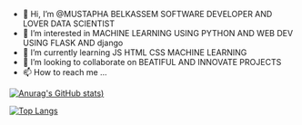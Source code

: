 - 👋 Hi, I’m @MUSTAPHA BELKASSEM SOFTWARE DEVELOPER AND LOVER DATA SCIENTIST 
- 👀 I’m interested in MACHINE LEARNING USING PYTHON AND WEB DEV USING FLASK AND django 
- 🌱 I’m currently learning JS HTML CSS MACHINE LEARNING
- 💞️ I’m looking to collaborate on BEATIFUL AND INNOVATE PROJECTS
- 📫 How to reach me ...

<!---
developython14/developython14 is a ✨ special ✨ repository because its `README.md` (this file) appears on your GitHub profile.
You can click the Preview link to take a look at your changes.
--->


[![Anurag's GitHub stats](https://github-readme-stats.vercel.app/api?username=developython14&count_private=true&show_icons=true&theme=radical))](https://github.com/anuraghazra/github-readme-stats)


[![Top Langs](https://github-readme-stats.vercel.app/api/top-langs/?username=developython14)](https://github.com/anuraghazra/github-readme-stats)
